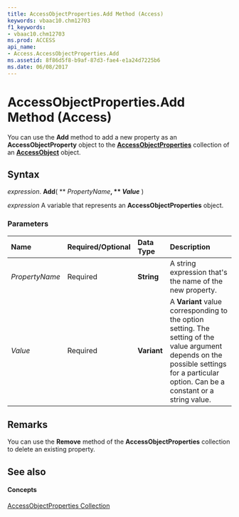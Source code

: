 ```yaml
---
title: AccessObjectProperties.Add Method (Access)
keywords: vbaac10.chm12703
f1_keywords:
- vbaac10.chm12703
ms.prod: ACCESS
api_name:
- Access.AccessObjectProperties.Add
ms.assetid: 8f86d5f8-b9af-87d3-fae4-e1a24d7225b6
ms.date: 06/08/2017
---
```



# AccessObjectProperties.Add Method (Access)

You can use the  **Add** method to add a new property as an **AccessObjectProperty** object to the **[AccessObjectProperties](accessobjectproperties-object-access.md)** collection of an **[AccessObject](accessobject-object-access.md)** object.


## Syntax

 _expression_. **Add**( ** _PropertyName_**, ** _Value_** )

 _expression_ A variable that represents an **AccessObjectProperties** object.


### Parameters



|**Name**|**Required/Optional**|**Data Type**|**Description**|
|:-----|:-----|:-----|:-----|
| _PropertyName_|Required|**String**|A string expression that's the name of the new property.|
| _Value_|Required|**Variant**|A  **Variant** value corresponding to the option setting. The setting of the value argument depends on the possible settings for a particular option. Can be a constant or a string value.|

## Remarks

You can use the  **Remove** method of the **AccessObjectProperties** collection to delete an existing property.


## See also


#### Concepts


[AccessObjectProperties Collection](accessobjectproperties-object-access.md)

